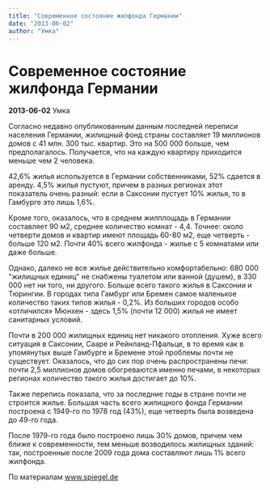 ```yaml
---
title: "Современное состояние жилфонда Германии"
date: "2013-06-02"
author: "Умка"
---
```


# Современное состояние жилфонда Германии

**2013-06-02** Умка

Согласно недавно опубликованным данным последней переписи населения Германии, жилищный фонд страны составляет 19 миллионов домов с 41 млн. 300 тыс. квартир. Это на 500 000 больше, чем предполагалось. Получается, что на каждую квартиру приходится меньше чем 2 человека.

42,6% жилья используется в Германии собственниками, 52% сдается в аренду. 4,5% жилья пустуют, причем в разных регионах этот показатель очень разный: если в Саксонии пустует 10% жилья, то в Гамбурге это лишь 1,6%.

Кроме того, оказалось, что в среднем жилплощадь в Германии составляет 90 м2, среднее количество комнат - 4,4. Точнее: около четверти домов и квартир имеют площадь 60-80 м2, еще четверть - больше 120 м2. Почти 40% всего жилфонда - жилье с 5 комнатами или даже больше.

Однако, далеко не все жилье действительно комфортабельно: 680 000 "жилищных единиц" не снабжены туалетом или ванной (душем), в 330 000 нет ни того, ни другого. Больше всего такого жилья в Саксонии и Тюрингии. В городах типа Гамбург или Бремен самое маленькое количество таких типов жилья - 0,2%. Из больших городов особо «отличился» Мюнхен - здесь 1,5% (почти 12 000) жилья не имеет санитарных условий.

Почти в 200 000 жилищных единиц нет никакого отопления. Хуже всего ситуация в Саксонии, Сааре и Рейнланд-Пфальце, в то время как в упомянутых выше Гамбурге и Бремене этой проблемы почти не существует. Оказалось, что до сих пор очень распространены печи: почти 2,5 миллионов домов обогреваются именно печами, в некоторых регионах количество такого жилья достигает до 10%.

Также перепись показала, что за последние годы в стране почти не строится жилье. Большая часть всего жилищного фонда Германии построена с 1949-го по 1978 год (43%), еще четверть была возведена до 49-го года.

После 1979-го года было построено лишь 30% домов, причем чем ближе к современности, тем меньше возводилось жилищных зданий: так, построенные после 2009 года дома составляют лишь 1% всего жилфонда.

По материалам www.spiegel.de